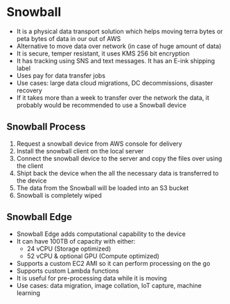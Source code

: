 # Snowball

- It is a physical data transport solution which helps moving terra bytes or peta bytes of data in our out of AWS
- Alternative to move data over network (in case of huge amount of data)
- It is secure, temper resistant, it uses KMS 256 bit encryption
- It has tracking using SNS and text messages. It has an E-ink shipping label
- Uses pay for data transfer jobs
- Use cases: large data cloud migrations, DC decommissions, disaster recovery
- If it takes more than a week to transfer over the network the data, it probably would be recommended to use a Snowball device

## Snowball Process

1. Request a snowball device from AWS console for delivery
2. Install the snowball client on the local server
3. Connect the snowball device to the server and copy the files over using the client
4. Shipt back the device when the all the necessary data is transferred to the device
5. The data from the Snowball will be loaded into an S3 bucket
6. Snowball is completely wiped

## Snowball Edge

- Snowball Edge adds computational capability to the device
- It can have 100TB of capacity with either:
    - 24 vCPU (Storage optimized)
    - 52 vCPU & optional GPU (Compute optimized)
- Supports a custom EC2 AMI so it can perform processing on the go
- Supports custom Lambda functions
- It is useful for pre-processing data while it is moving
- Use cases: data migration, image collation, IoT capture, machine learning